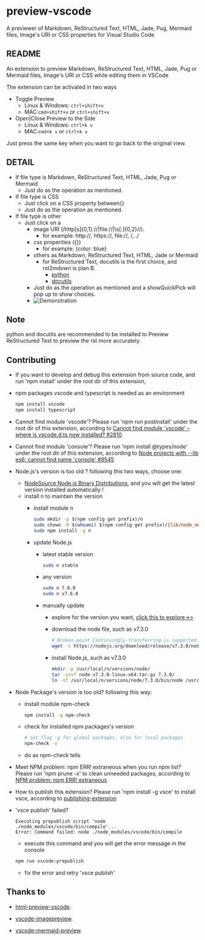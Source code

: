 # preview-vscode

A previewer of Markdown, ReStructured Text, HTML, Jade, Pug, Mermaid files, Image's URI or CSS properties for Visual Studio Code

## README

An extension to preview Markdown, ReStructured Text, HTML, Jade, Pug or Mermaid files, Image's URI or CSS while editing them in VSCode

The extension can be activated in two ways

* Toggle Preview
  * Linux & Windows: `ctrl+shift+v`
  * MAC:`cmd+shift+v` or `ctrl+shift+v`
* Open|Close Preview to the Side
  * Linux & Windows: `ctrl+k v`
  * MAC:`cmd+k v` or `ctrl+k v`

Just press the same key when you want to go back to the original view.

## DETAIL

* If file type is Markdown, ReStructured Text, HTML, Jade, Pug or Mermaid
  * Just do as the operation as mentioned.
* If file type is CSS
  * Just click on a CSS property between{}
  * Just do as the operation as mentioned.
* If file type is other
  * Just click on a  
    * image URI (/http[s]{0,1}:\/\/|file:\/\/|\s[\.]{0,2}\//).
      * for example: http://, https://, file://, /, ./
    * css properities ({})
      * for example: {color: blue}
    * others as Markdown, ReStructured Text, HTML, Jade or Mermaid
      * for ReStructured Text, docutils is the first choice, and rst2mdown is plan B.
        * [python](https://www.python.org/)
        * [docutils](http://docutils.sourceforge.net/)
    * Just do as the operation as mentioned and a showQuickPick will pop up to show choices.
    * ![Demonstration](images/demonstration.gif)

## Note

python and docutils are recommended to be installed to Preview ReStructured Text to preview the rst more accurately.

## Contributing

* If you want to develop and debug this extension from source code, and run 'npm install' under the root dir of this extension,

* npm packages vscode and typescript is needed as an environment

    ```bash
    npm install vscode
    npm install typescript
    ```

* Cannot find module 'vscode'? Please run 'npm run postinstall' under the root dir of this extension,
according to [Cannot find module 'vscode' – where is vscode.d.ts now installed? #2810](https://github.com/Microsoft/vscode/issues/2810#issuecomment-182209917)

* Cannot find module 'console'? Please run 'npm install @types/node' under the root dir of this extension,
according to [Node projects with --lib es6: cannot find name 'console' #9545](https://github.com/Microsoft/TypeScript/issues/9545#issuecomment-239732016)

* Node.js's version is too old ? following this two ways, choose one:
  * [NodeSource Node.js Binary Distributions](https://github.com/nodesource/distributions), and you will get the latest version installed automatically !
  * install n to maintain the version
    * install module n

        ```bash
        sudo mkdir -p $(npm config get prefix)/n
        sudo chown -R $(whoami) $(npm config get prefix)/{lib/node_modules,bin,share,n}
        sudo npm install -g n
        ```

    * update Node.js
      * latest stable version

        ```bash
        sudo n stable
        ```

      * any version

        ```bash
        sudo n 7.6.0
        sudo n v7.6.0
        ```

      * manually update
        * explore for the version you want, [click this to explore->>](https://nodejs.org/download/)
        * download the node file, such as v7.3.0

            ```bash
            # Broken-point Continuingly-transferring is supported.
            wget -c https://nodejs.org/download/release/v7.3.0/node-v7.3.0-linux-x64.tar.gz
            ```

        * install Node.js, such as v7.3.0

            ```bash
            mkdir -p /usr/local/n/versions/node/
            tar -zxvf node-v7.3.0-linux-x64.tar.gz 7.3.0/
            ln -sf /usr/local/n/versions/node/7.3.0/bin/node /usr/bin/node
            ```

* Node Package's version is too old? following this way:
  * install module npm-check

    ```bash
    npm install -g npm-check
    ```

  * check for installed npm packages's version

    ```bash
    # set flag -g for global packages, else for local packages
    npm-check -u
    ```

  * do as npm-check tells

* Meet NPM problem: npm ERR! extraneous when you run npm list? Please run 'npm prune -x' to clean unneeded packages,
according to [NPM problem: npm ERR! extraneous](http://lifeonubuntu.com/npm-problem-npm-err-extraneous/)

* How to publish this extension? Please run 'npm install -g vsce' to install vsce, according to [publishing-extension](https://code.visualstudio.com/api/working-with-extensions/publishing-extension)

* 'vsce publish' failed?

  ```info
  Executing prepublish script 'node ./node_modules/vscode/bin/compile'...
  Error: Command failed: node ./node_modules/vscode/bin/compile
  ```

  * execute this command and you will get the error message in the console

  ```bash
  npm run vscode:prepublish
  ```

  * fix the error and retry 'vsce publish'

## Thanks to

* [html-preview-vscode](https://github.com/tht13/html-preview-vscode.git).

* [vscode-imagepreview](https://github.com/buzzfrog/vscode-imagepreview.git).

* [vscode-mermaid-preview](https://github.com/vstirbu/vscode-mermaid-preview.git).